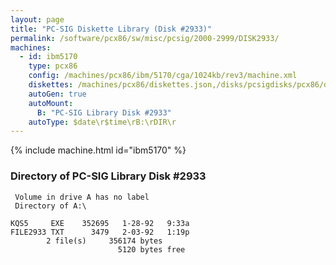 ```yaml
---
layout: page
title: "PC-SIG Diskette Library (Disk #2933)"
permalink: /software/pcx86/sw/misc/pcsig/2000-2999/DISK2933/
machines:
  - id: ibm5170
    type: pcx86
    config: /machines/pcx86/ibm/5170/cga/1024kb/rev3/machine.xml
    diskettes: /machines/pcx86/diskettes.json,/disks/pcsigdisks/pcx86/diskettes.json
    autoGen: true
    autoMount:
      B: "PC-SIG Library Disk #2933"
    autoType: $date\r$time\rB:\rDIR\r
---
```


{% include machine.html id="ibm5170" %}

### Directory of PC-SIG Library Disk #2933

     Volume in drive A has no label
     Directory of A:\

    KQS5     EXE    352695   1-28-92   9:33a
    FILE2933 TXT      3479   2-03-92   1:19p
            2 file(s)     356174 bytes
                            5120 bytes free
